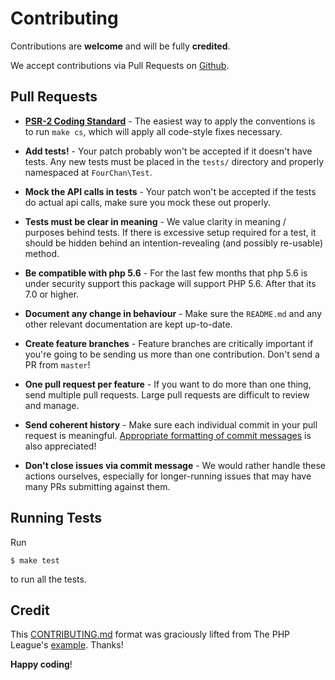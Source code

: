 # Contributing

Contributions are **welcome** and will be fully **credited**.

We accept contributions via Pull Requests on [Github](https://github.com/BackEndTea/FourChanApi).

## Pull Requests

- **[PSR-2 Coding Standard](https://github.com/php-fig/fig-standards/blob/master/accepted/PSR-2-coding-style-guide.md)** - The easiest way to apply the conventions is to run `make cs`, which will apply all code-style fixes necessary.

- **Add tests!** - Your patch probably won't be accepted if it doesn't have tests. Any new tests must be placed in the `tests/` directory and properly namespaced at `FourChan\Test`. 

- **Mock the API calls in tests** - Your patch won't be accepted if the tests do actual api calls, make sure you mock these out properly.

- **Tests must be clear in meaning** - We value clarity in meaning / purposes behind tests. If there is excessive setup required for a test, it should be hidden behind an intention-revealing (and possibly re-usable) method.

- **Be compatible with php 5.6** - For the last few months that php 5.6 is under security support this package will support PHP 5.6. After that its 7.0 or higher.

- **Document any change in behaviour** - Make sure the `README.md` and any other relevant documentation are kept up-to-date.

- **Create feature branches** - Feature branches are critically important if you're going to be sending us more than one contribution. Don't send a PR from `master`!

- **One pull request per feature** - If you want to do more than one thing, send multiple pull requests. Large pull requests are difficult to review and manage.

- **Send coherent history** - Make sure each individual commit in your pull request is meaningful. [Appropriate formatting of commit messages](http://chris.beams.io/posts/git-commit/) is also appreciated!

- **Don't close issues via commit message** - We would rather handle these actions ourselves, especially for longer-running issues that may have many PRs submitting against them.

## Running Tests

Run

```
$ make test
```

to run all the tests.

## Credit

This [CONTRIBUTING.md](CONTRIBUTING.md) format was graciously lifted from The PHP League's [example](https://github.com/thephpleague/skeleton/blob/master/CONTRIBUTING.md). Thanks!

**Happy coding**!